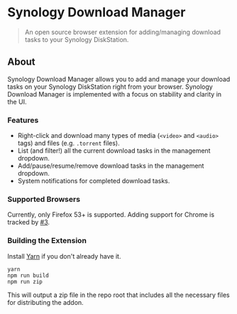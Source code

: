 # Synology Download Manager

> An open source browser extension for adding/managing download tasks to your Synology DiskStation.

## About

Synology Download Manager allows you to add and manage your download tasks on your Synology DiskStation right from your browser. Synology Download Manager is implemented with a focus on stability and clarity in the UI.

### Features

- Right-click and download many types of media (`<video>` and `<audio>` tags) and files (e.g. `.torrent` files).
- List (and filter!) all the current download tasks in the management dropdown.
- Add/pause/resume/remove download tasks in the management dropdown.
- System notifications for completed download tasks.

### Supported Browsers

Currently, only Firefox 53+ is supported. Adding support for Chrome is tracked by [#3](https://github.com/seansfkelley/synology/issues/3).

### Building the Extension

Install [Yarn](https://github.com/yarnpkg/yarn) if you don't already have it.

```
yarn
npm run build
npm run zip
```

This will output a zip file in the repo root that includes all the necessary files for distributing the addon.
